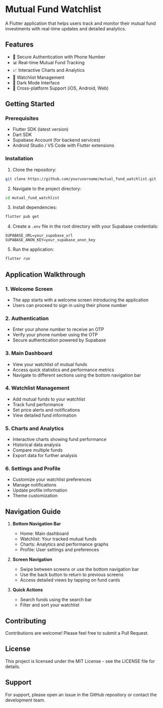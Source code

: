 # Mutual Fund Watchlist

A Flutter application that helps users track and monitor their mutual fund investments with real-time updates and detailed analytics.

## Features

- 🔐 Secure Authentication with Phone Number
- 📊 Real-time Mutual Fund Tracking
- 📈 Interactive Charts and Analytics
- 📱 Watchlist Management
- 🌙 Dark Mode Interface
- 📱 Cross-platform Support (iOS, Android, Web)

## Getting Started

### Prerequisites

- Flutter SDK (latest version)
- Dart SDK
- Supabase Account (for backend services)
- Android Studio / VS Code with Flutter extensions

### Installation

1. Clone the repository:
```bash
git clone https://github.com/yourusername/mutual_fund_watchlist.git
```

2. Navigate to the project directory:
```bash
cd mutual_fund_watchlist
```

3. Install dependencies:
```bash
flutter pub get
```

4. Create a `.env` file in the root directory with your Supabase credentials:
```
SUPABASE_URL=your_supabase_url
SUPABASE_ANON_KEY=your_supabase_anon_key
```

5. Run the application:
```bash
flutter run
```

## Application Walkthrough

### 1. Welcome Screen
- The app starts with a welcome screen introducing the application
- Users can proceed to sign in using their phone number

### 2. Authentication
- Enter your phone number to receive an OTP
- Verify your phone number using the OTP
- Secure authentication powered by Supabase

### 3. Main Dashboard
- View your watchlist of mutual funds
- Access quick statistics and performance metrics
- Navigate to different sections using the bottom navigation bar

### 4. Watchlist Management
- Add mutual funds to your watchlist
- Track fund performance
- Set price alerts and notifications
- View detailed fund information

### 5. Charts and Analytics
- Interactive charts showing fund performance
- Historical data analysis
- Compare multiple funds
- Export data for further analysis

### 6. Settings and Profile
- Customize your watchlist preferences
- Manage notifications
- Update profile information
- Theme customization

## Navigation Guide

1. **Bottom Navigation Bar**
   - Home: Main dashboard
   - Watchlist: Your tracked mutual funds
   - Charts: Analytics and performance graphs
   - Profile: User settings and preferences

2. **Screen Navigation**
   - Swipe between screens or use the bottom navigation bar
   - Use the back button to return to previous screens
   - Access detailed views by tapping on fund cards

3. **Quick Actions**
   - Search funds using the search bar
   - Filter and sort your watchlist

## Contributing

Contributions are welcome! Please feel free to submit a Pull Request.

## License

This project is licensed under the MIT License - see the LICENSE file for details.

## Support

For support, please open an issue in the GitHub repository or contact the development team.

